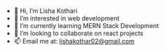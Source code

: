 - 👋 Hi, I’m Lisha Kothari
- 👀 I’m interested in web development
- 🌱 I’m currently learning MERN Stack Development
- 💞️ I’m looking to collaborate on react projects
- 📫 Email me at: lishakothar02@gmail.com

<!---
lishakothari/lishakothari is a ✨ special ✨ repository because its `README.md` (this file) appears on your GitHub profile.
You can click the Preview link to take a look at your changes.
--->
